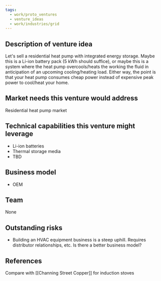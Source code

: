 ```yaml
---
tags:
  - work/proto_ventures
  - venture_ideas
  - work/industries/grid
---
```

## Description of venture idea
Let's sell a residential heat pump with integrated energy storage. Maybe this is a Li-ion battery pack (5 kWh should suffice), or maybe this is a system where the heat pump overcools/heats the working the fluid in anticipation of an upcoming cooling/heating load. Either way, the point is that your heat pump consumes cheap power instead of expensive peak power to cool/heat your home.

## Market needs this venture would address
Residential heat pump market

## Technical capabilities this venture might leverage
- Li-ion batteries
- Thermal storage media
- TBD

## Business model
- OEM

## Team
None

## Outstanding risks
- Building an HVAC equipment business is a steep uphill. Requires distributor relationships, etc. Is there a better business model?

## References
Compare with [[Channing Street Copper]] for induction stoves